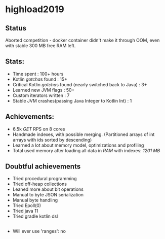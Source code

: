 # highload2019

## Status
Aborted competition - docker container didn't make it through OOM, even with stable 300 MB free RAM left.

## Stats:
- Time spent : 100+ hours
- Kotlin *gotcha*s found : 15+
- Critical Kotlin *gotcha*s found (nearly switched back to Java) : 3+
- Learned new JVM flags : 50+
- Custom iterators written : 7
- Stable JVM crashes(passing Java Integer to Kotlin Int) : 1

## Achievements:
- 6.5k *GET* RPS on 8 cores
- Handmade indexes, with possible merging. (Partitioned arrays of int arrays with ids sorted by descending)
- Learned a lot about memory model, optimizations and profiling
- Total used memory after loading all data in *RAM* with indexes: *1201 MB*

## Doubtful achievements
- Tried procedural programming
- Tried off-heap collections
- Leaned more about bit operations
- Manual to byte JSON serialization 
- Manual byte handling 
- Tried Epoll(0) 
- Tried java 11 
- Tried gradle kotlin dsl 

##
- Will ever use 'ranges': no
